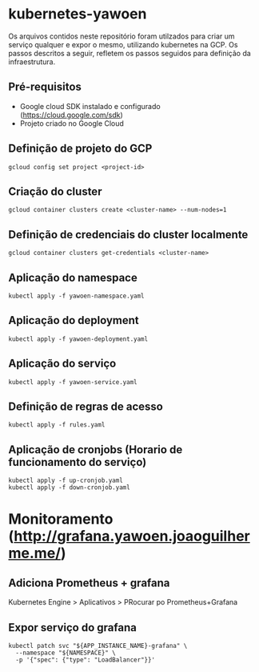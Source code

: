 # kubernetes-yawoen

Os arquivos contidos neste repositório foram utilzados para criar um serviço qualquer e expor o mesmo, utilizando kubernetes na GCP. Os passos descritos a seguir, refletem os passos seguidos para definição da infraestrutura.

## Pré-requisitos 

* Google cloud SDK instalado e configurado (https://cloud.google.com/sdk)
* Projeto criado no Google Cloud

## Definição de projeto do GCP

```
gcloud config set project <project-id>
```

## Criação do cluster

```
gcloud container clusters create <cluster-name> --num-nodes=1
```

## Definição de credenciais do cluster localmente

```
gcloud container clusters get-credentials <cluster-name>
```

## Aplicação do namespace

```
kubectl apply -f yawoen-namespace.yaml
```

## Aplicação do deployment

```
kubectl apply -f yawoen-deployment.yaml
```

## Aplicação do serviço

```
kubectl apply -f yawoen-service.yaml
```

## Definição de regras de acesso

```
kubectl apply -f rules.yaml
```
## Aplicação de cronjobs (Horario de funcionamento do serviço)

```
kubectl apply -f up-cronjob.yaml
kubectl apply -f down-cronjob.yaml
```

# Monitoramento (http://grafana.yawoen.joaoguilherme.me/)

## Adiciona Prometheus + grafana 

Kubernetes Engine > Aplicativos > PRocurar po Prometheus+Grafana 

## Expor serviço do grafana

```
kubectl patch svc "${APP_INSTANCE_NAME}-grafana" \
  --namespace "${NAMESPACE}" \
  -p '{"spec": {"type": "LoadBalancer"}}'
```
